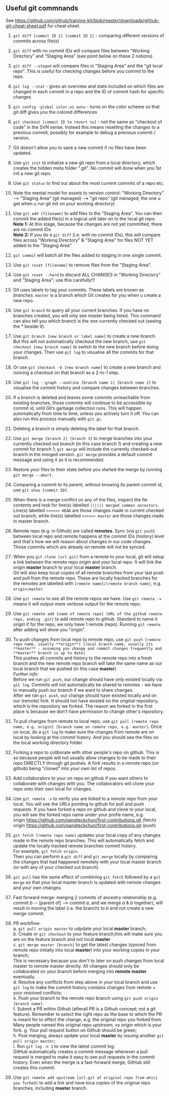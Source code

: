 ## Useful git commnands ##
See https://github.com/github/training-kit/blob/master/downloads/github-git-cheat-sheet.pdf for cheat sheet.

1. `git diff [commit ID 1] [commit ID 2]` - comparing different versions of commits across file(s)

1. `git diff` with no commit IDs will compare files between "Working Directory" and "Staging Area" (see point below on these 2 notions)

1. `git diff --staged` will compare files in "Staging Area" and the "git local repo". This is useful for checking changes before you commit to the repo.

1. `git log --stat` - gives an overview and stats included on which files are changed in each commit in a repo and the ID of commit hash for specific changes

1. `git config -global color.ui auto` - turns on the color scheme so that git diff gives you the colored differences

1. `git checkout [commit ID to revert to]` - not the same as "checkout of code" in the SVN sense. Instead this means resetting the changes to a previous commit, possibly for example to debug a previous commit / version.

1. Git doesn't allow you to save a new commit if no files have been updated.

1. Use `git init` to initialize a new git repo from a local directory, which creates the hidden meta folder ".git". No commit will done when you 1st init a new git repo.

1. Use `git status` to find out about the most current commits of a repo etc.

1. Note the mental model for assets to version control: "Working Directory" --> "Staging Area" (git managed) --> "git repo" (git managed; the one u get when u run git init on your working directory)

1. Use `git add [filename]` to add files to the "Staging Area". You can then commit the added file(s) in a logical unit later on to the local git repo.  
**Note 1:** At this stage, because the changes are not yet committed, there are no commit IDs  
**Note 2:** If you do a `git diff` (i.e. with no commit IDs), this will compare files across "Working Directory" & "Staging Area" for files NOT YET added to the "Staging Area"

1. `git commit` will batch all the files added to staging in one single commit.

1. Use `git reset [filename]` to remove files from the "Staging Area".

1. Use `git reset --hard` to discard ALL CHANGES in "Working Directory" and "Staging Area"; use this carefully!!!

1. Git uses labels to tag your commits. These labels are known as *branches*. `master` is a branch which Git creates for you when u create a new repo.

1. Use `git branch` to query all your current branches. If you have no branches created, you will only see *master* being listed. This command can also tell you which branch is the one currently checked out (seeing the * beside it).

1. Use `git branch [new branch or label name]` to create a new branch. But this will not automatically checkout the new branch; use `git checkout [new branch name]` to switch to the new branch before doing your changes. Then use `git log` to visualise all the commits for that branch.

1. Or use `git checkout -b [new branch name]` to create a new  branch and running a checkout on that branch as a 2-in-1 step.

1. Use `git log --graph --oneline [branch name 1] [branch name 2]` to visualise the commit history and compare changes between branches.

1. If a branch is deleted and leaves some commits unreachable from existing branches, those commits will continue to be accessible by commit id, until Git’s garbage collection runs. This will happen automatically from time to time, unless you actively turn it off. You can also run this process manually with `git gc`.

1. Deleting a branch is simply deleting the label for that branch.

1. Use `git merge [branch 2] [branch 3]` to merge branches into your currently checked out branch (in this case branch 1) and creating a new commit for branch 1; `git merge` will include the currently checked-out branch in the merged version.
`git merge` provides a default commit message and using it as it is recommended.

1. Restore your files to their state before you started the merge by running `git merge --abort`.

1. Comparing a commit to its parent, without knowing its parent commit id, use `git show [commit ID]`.

1. When there is a merge conflict on any of the files, inspect the fie contents and look for line(s) labelled `|||||| merged common ancestors`. Line(s) labelled `<<<<<< HEAD` are those changes made in current checked out branch; while line(s) labelled `>>>>>> master` are those changes made in master branch.

1. Remote repo (e.g. in Github) are called **remotes**. Sync (via `git push`) between local repo and remote happens at the commit IDs (history) level and that's how we will reason about changes in our code changes. Those commits which are already on remote will not be synced.

1. When you `git clone [url.git]` from a remote to your local, git will setup a link between the remote repo *origin* and your local repo. It will link the *origin* **master** branch to your local **master** branch.  
Git will also keep local copies of all remote branches from your last push and pull from the remote repo. These are locally tracked branches for the remotes are labelled with `[remote name]/[remote branch name]`, e.g. `origin/master`.

1. Use `git remote` to see all the remote repos we have. Use `git remote -v` means it will output more verbose output for the remote repo.

1. Use `git remote add [name of remote repo] [URL of the github remote repo, ending .git]` to add remote repo to github. Standard to name it *origin* if for the repo, we only have 1 remote (repo). Running `git remote` after adding will show you "origin".

1. To push changes from local repo to remote repo, use `git push [remote repo name, usually **origin**] [local branch name, usually its **master** - assuming you change and commit changes frequently and **master** branch is up to date]`  
This pushes all commits and history to the remote repo into a fresh branch and the new remote repo branch will take the same name as our local branch that we pushed (in this case **master**)  
*Further info:*  
Before we run `git push`, our change should have only existed locally via `git log`. Commits will not automatically be shared to remotes - we have to manually push our branch if we want to share changes.  
After we ran `git push`, our change should have existed locally and on our (remote) fork. It should not have existed on the original repository, which is the repository we forked. The reason we forked in the first place is because we don't have permission to change other's repository.

1. To pull changes from remote to local repo, use `git pull [remote repo name, e.g. origin] [branch name on remote repo, e.g. master]`. Once on local, do a `git log` to make sure the changes from remote are on local by looking at the commit history. And you should see the files on the local working directory folder.

1. Forking a repo to collborate with other people's repo on github. This is so because people will not usually allow changes to be made to their repo DIRECTLY through git pushes. A fork results in a remote repo (on github) being "cloned" into your own list of repos.

1. Add collaborators to your on repo on github if you want others to collaborate with changes with you. The collaborators will clone your repo onto their own local for changes.

1. Use `git remote -v` to verify you are linked to a remote repo from your local. You will see the URLs pointing to github for pull and push requests. If you have forked a repo on github and clone to your local, you will see the forked repo name under your profie name, e.g.  
origin  https://github.com/pangteckchun/first-contributions.git (fetch)
origin  https://github.com/pangteckchun/first-contributions.git (push)

1. `git fetch [remote repo name]` updates your local copy of any changes made in the remote repo branches. This will automatically fetch and update the locally tracked remote branches commit history.  
For example, `git fetch origin`.  
Then you can perform a `git diff` and `git merge` locally by comparing the changes that had happened remotely with your local master branch (or with any of your checked out branch).

1. `git pull` has the same effect of combining `git fetch` followed by a `git merge` so that your local master branch is updated with remote changes and your own changes.

1. Fast forward merge: merging 2 commits of ancestry relationship (e.g. commit *b* -- [parent of] --> commit *a*, and we merge *a* & *b* together), will result in moving the label (i.e. the branch) to *b* and not create a new merge commit.

1. PR workflow:  
a. `git pull origin master` to udpdate your local **master** branch;  
b. Create or `git checkout` to your feature branch;this will make sure you are on the feature branch and not local **master**  
c. `git merge master [branch]` to get the latest changes (synced from remote repo initially into local **master**) into your working copies in your branch;  
This is necessary because you don't to later on push changes from local master to remote master directly. All changes should only be collaborated on your branch before merging into **remote master** eventually.  
d. Resolve any conflicts from step above in your local branch and use `git log` to make the commit history contains changes from remote + your resolved conflicts;  
e. Push your branch to the remote repo branch using `git push origin [branch name]`.  
f. Submit a PR within Github (afterall PR is a Github concept; not a git feature). Remember to select the right repo as the base to which the PR is meant for to effect the change, e.g. the original repo you forked from. Many people named this original repo *upstream*, vs *origin* which is your fork.
g. Your pull request button on Github should be green;  
h. Post merging, always update your local **master** by issuing another `git pull origin master`;  
i. Run `git log -n 1` to view the latest commit log.  
GitHub automatically creates a commit message whenever a pull request is merged to make it easy to see pull requests in the commit history. Even when the merge is a fast-forward merge, GitHub still creates this commit.

1. Use `git remote add upstream [url.git of original repo from whicj you forked]` to add a link and have loca copies of the original repo branches, including **master** branch.